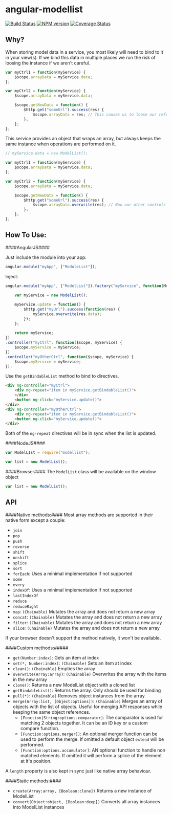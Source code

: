 angular-modellist
=================

[![Build Status](https://travis-ci.org/steelsojka/angular-modellist.svg?branch=master)](https://travis-ci.org/steelsojka/angular-modellist)
[![NPM version](https://badge.fury.io/js/modellist.svg)](http://badge.fury.io/js/modellist)
[![Coverage Status](https://coveralls.io/repos/steelsojka/angular-modellist/badge.png)](https://coveralls.io/r/steelsojka/angular-modellist)

Why?
----
When storing model data in a service, you most likely will need to bind to it in your view(s).
If we bind this data in multiple places we run the risk of loosing the instance if we aren't careful.

```javascript
var myCtrl1 = function(myService) {
	$scope.arrayData = myService.data;
};

var myCtrl2 = function(myService) {
	$scope.arrayData = myService.data;

	$scope.getNewData = function() {
		$http.get("someUrl").success(res) {
			$scope.arrayData = res; // This causes us to loose our reference
		};
	};
};
```

This service provides an object that wraps an array, but always keeps the same instance when operations are performed on it.

```javascript
// myService.data = new ModelList();

var myCtrl1 = function(myService) {
	$scope.arrayData = myService.data;
};

var myCtrl2 = function(myService) {
	$scope.arrayData = myService.data;

	$scope.getNewData = function() {
		$http.get("someUrl").success(res) {
			$scope.arrayData.overwrite(res); // Now our other controls arrayData updates with this one!
		};
	};
};
```
How To Use: 
-----------

####AngularJS####

Just include the module into your app:

```javascript
angular.module("myApp", ["ModuleList"]);
```

Inject:

```javascript
angular.module("myApp", ["ModelList"]).factory("myService", function(ModelList, $http) {
	
	var myService = new ModelList();

	myService.update = function() {
		$http.get("myUrl").success(function(res) {
			myService.overwrite(res.data);
		});
	};
	
	return myService;
})
.controller("myCtrl", function($scope, myService) {
	$scope.myService = myService;
})
.controller("myOtherCtrl", function($scope, myService) {
	$scope.myService = myService;
});
```

Use the `getBindableList` method to bind to directives.

```html
<div ng-controller="myCtrl">
	<div ng-repeat="item in myService.getBindableList()">
	</div>
	<button ng-click="myService.update()">
</div>
<div ng-controller="myOtherCtrl">
	<div ng-repeat="item in myService.getBindableList()">
	<button ng-click="myService.update()">
</div>
```

Both of the `ng-repeat` directives will be in sync when the list is updated.

####NodeJS####

```javascript
var ModelLIst = require("modellist");

var list = new ModelList();
```

####Browser####
The `ModelList` class will be available on the window object

```javascript
var list = new ModelList();
```

API
---

####Native methods:####
Most array methods are supported in their native form except a couple:

- `join`
- `pop`
- `push`
- `reverse`
- `shift`
- `unshift` 
- `splice`
- `sort`
- `forEach`: Uses a minimal implementation if not supported
- `some`
- `every`
- `indexOf`: Uses a minimal implementation if not supported
- `lastIndexOf`
- `reduce`
- `reduceRight`
- `map`: `(Chainable)` Mutates the array and does not return a new array
- `concat`: `(Chainable)` Mutates the array and does not return a new array
- `filter`: `(Chainable)` Mutates the array and does not return a new array
- `slice`: `(Chainable)` Mutates the array and does not return a new array

If your browser doesn't support the method natively, it won't be available.

####Custom methods:#####

- `get(Number:index)`: Gets an item at index
- `set(*, Number:index)`: `(Chainable)` Sets an item at index
- `clean()`: `(Chainable)` Empties the array
- `overwrite(Array:array)`: `(Chainable)` Overwrites the array with the items in the new array
- `clone()`: Returns a new ModelList object with a cloned list
- `getBindableList()`: Returns the array. Only should be used for binding
- `pull(*)`: `(Chainable)` Removes object instances from the array
- `merge(Array:list, [Object:options])`: `(Chainable)` Merges an array of objects with the list of objects. Useful for merging API responses while keeping the same object references.
  * `[Function|String:options.comparator]`: The comparator is used for matching 2 objects together. It can be an ID key or a custom compare function. 
  * `[Function:options.merger])`: An optional merger function can be used to perform the merge. If omitted a default object `extend` will be performed.
  * `[Function:options.accumulator]`: AN optional function to handle non matched elements. If omitted it will perform a splice of the element at it's position.

A `length` property is also kept in sync just like native array behaviour.

####Static methods:####
- `create(Array:array, [Boolean:clone])` Returns a new instance of ModelList
- `convert(Object:object, [Boolean:deep])` Converts all array instances into ModelList instances
